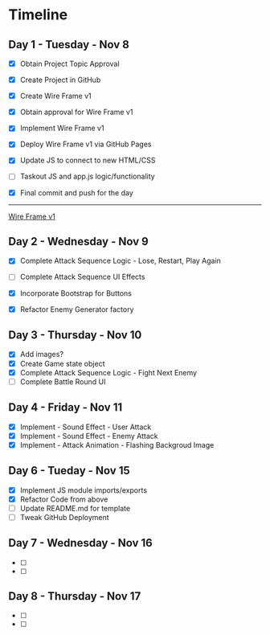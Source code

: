 # Timeline

## Day 1 - Tuesday - Nov 8

- [x] Obtain Project Topic Approval
- [x] Create Project in GitHub
- [x] Create Wire Frame v1
- [x] Obtain approval for Wire Frame v1
- [x] Implement Wire Frame v1
- [x] Deploy Wire Frame v1 via GitHub Pages
- [x] Update JS to connect to new HTML/CSS
- [ ] Taskout JS and app.js logic/functionality

- [x] Final commit and push for the day

-----------------------------

[Wire Frame v1](images/wireFrame-v1.jpg)


## Day 2 - Wednesday - Nov 9

- [x] Complete Attack Sequence Logic - Lose, Restart, Play Again
- [ ] Complete Attack Sequence UI Effects
- [x] Incorporate Bootstrap for Buttons
- [x] Refactor Enemy Generator factory


## Day 3 - Thursday - Nov 10

- [x] Add images?
- [x] Create Game state object
- [x] Complete Attack Sequence Logic - Fight Next Enemy
- [ ] Complete Battle Round UI

## Day 4 - Friday - Nov 11

- [x] Implement - Sound Effect - User Attack
- [x] Implement - Sound Effect - Enemy Attack
- [x] Implement - Attack Animation - Flashing Backgroud Image

## Day 6 - Tueday - Nov 15

- [x] Implement JS module imports/exports
- [x] Refactor Code from above
- [ ] Update README.md for template
- [ ] Tweak GitHub Deployment

## Day 7 - Wednesday - Nov 16

- [ ] 
- [ ] 

## Day 8 - Thursday - Nov 17

- [ ] 
- [ ] 